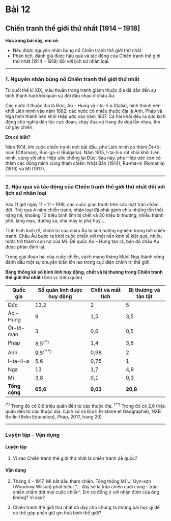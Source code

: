 # Bài 12
## Chiến tranh thế giới thứ nhất [1914 – 1918]

**Học xong bài này, em sẽ**:

*   Nêu được nguyên nhân bùng nổ Chiến tranh thế giới thứ nhất.
*   Phân tích, đánh giá được hậu quả và tác động của Chiến tranh thế giới thứ nhất (1914 – 1918) đối với lịch sử nhân loại.

---

### 1. Nguyên nhân bùng nổ Chiến tranh thế giới thứ nhất

Từ cuối thế kỉ XIX, mâu thuẫn trong tranh giành thuộc địa đã dẫn đến sự hình thành hai khối quân sự đối đầu nhau ở châu Âu:

Các nước ít thuộc địa là Đức, Áo – Hung và I-ta-li-a (Italia), hình thành nên khối Liên minh vào năm 1882; các nước có nhiều thuộc địa là Anh, Pháp và Nga hình thành nên khối Hiệp ước vào năm 1907. Cả hai khối đều ra sức kích động chủ nghĩa dân tộc cực đoan, chạy đua vũ trang đe doạ lẫn nhau, tìm cớ gây chiến.

**Em có biết?**

Năm 1914, khi cuộc chiến tranh mới bắt đầu, phe Liên minh có thêm Ôt-tô-man (Ottoman), Bun-ga-ri (Bulgaria). Năm 1915, I-ta-li-a rút khỏi khối Liên minh, cùng với phe Hiệp ước chống lại Đức. Sau này, phe Hiệp ước còn có thêm các đồng minh cùng tham chiến: Nhật Bản (1914), Ru-ma-ni (Romania) (1916) và Mĩ (1917).

---

### 2. Hậu quả và tác động của Chiến tranh thế giới thứ nhất đối với lịch sử nhân loại

Vào 11 giờ ngày 11 – 11 – 1918, các cuộc giao tranh trên các mặt trận chấm dứt. Trải qua 4 năm chiến tranh, nhân loại đã phải gánh chịu những tổn thất nặng nề, khoảng 10 triệu binh lính bị chết và 20 triệu bị thương, nhiều thành phố, làng mạc, đường sá, nhà máy bị phá huỷ,...

Tình hình kinh tế, chính trị của châu Âu bị ảnh hưởng nghiêm trọng bởi chiến tranh. Châu Âu bước ra khỏi cuộc chiến với một nền kinh tế kiệt quệ, nhiều nước trở thành con nợ của Mĩ. Để quốc Áo – Hung tan rã, bản đồ châu Âu được phân định lại.

Trong giai đoạn hai của cuộc chiến, cách mạng tháng Mười Nga thành công đánh dấu một sự chuyển biến lớn lao trong cục diện chính trị thế giới.

**Bảng thống kê số binh lính huy động, chết và bị thương trong Chiến tranh thế giới thứ nhất**
(Đơn vị: triệu quân)

| Quốc gia | Số quân lính được huy động | Chết và mất tích | Bị thương và tàn tật |
|---|---|---|---|
| Đức | 13,2 | 2 | 5 |
| Áo – Hung | 9 | 1,5 | 3,5 |
| Ôt-tô-man | 3 | 0,6 | 0,5 |
| Pháp | 8,5$^{(*)}$ | 1,4 | 3,6 |
| Anh | 9,5$^{(**)}$ | 0,98 | 2 |
| I-ta-li-a | 5,6 | 0,75 | 1 |
| Nga | 13 | 1,7 | 4,9 |
| Mĩ | 3,8 | 0,1 | 0,3 |
| **Tổng cộng** | **65,6** | **9,03** | **20,8** |

$^{(*)}$ Trong đó có 0,6 triệu quân đến từ các thuộc địa.
$^{(**)}$ Trong đó có 2,6 triệu quân đến từ các thuộc địa.
(Lịch sử và Địa lí (Histoire et Géographie), NXB Be-lin (Belin Education), Pháp, 2017, trang 20)

---

### Luyện tập – Vận dụng
#### Luyện tập

1. Vì sao Chiến tranh thế giới thứ nhất là chiến tranh đế quốc?

#### Vận dụng

2. Tháng 4 – 1917, Mĩ bắt đầu tham chiến. Tổng thống Mĩ U. Uyn-xơn (Woodrow Wilson) phát biểu: “... đây sẽ là trận chiến cuối cùng – trận chiến chấm dứt mọi cuộc chiến”. Em có đồng ý với nhận định của ông không? Vì sao?

3. Chiến tranh thế giới thứ nhất đã dạy cho chúng ta những bài học gì để có thể góp phần giữ gìn hoà bình thế giới?
